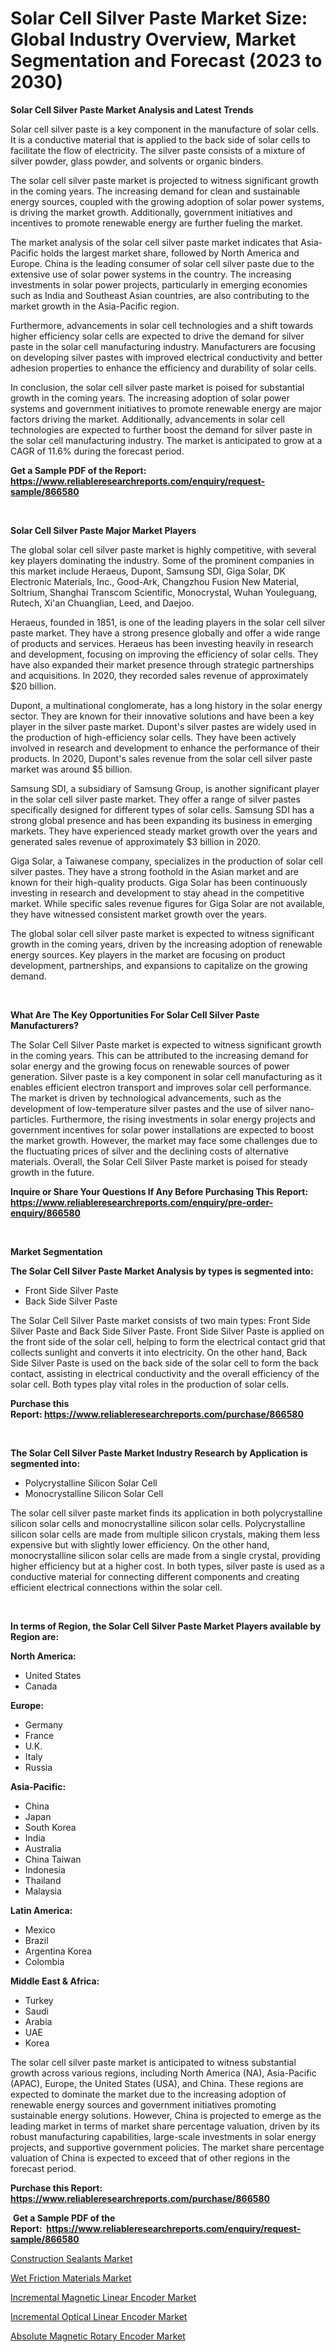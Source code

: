 <p><h1>Solar Cell Silver Paste Market Size: Global Industry Overview, Market Segmentation and Forecast (2023 to 2030)</h1></p><p><strong>Solar Cell Silver Paste Market Analysis and Latest Trends</strong></p>
<p><p>Solar cell silver paste is a key component in the manufacture of solar cells. It is a conductive material that is applied to the back side of solar cells to facilitate the flow of electricity. The silver paste consists of a mixture of silver powder, glass powder, and solvents or organic binders.</p><p>The solar cell silver paste market is projected to witness significant growth in the coming years. The increasing demand for clean and sustainable energy sources, coupled with the growing adoption of solar power systems, is driving the market growth. Additionally, government initiatives and incentives to promote renewable energy are further fueling the market.</p><p>The market analysis of the solar cell silver paste market indicates that Asia-Pacific holds the largest market share, followed by North America and Europe. China is the leading consumer of solar cell silver paste due to the extensive use of solar power systems in the country. The increasing investments in solar power projects, particularly in emerging economies such as India and Southeast Asian countries, are also contributing to the market growth in the Asia-Pacific region.</p><p>Furthermore, advancements in solar cell technologies and a shift towards higher efficiency solar cells are expected to drive the demand for silver paste in the solar cell manufacturing industry. Manufacturers are focusing on developing silver pastes with improved electrical conductivity and better adhesion properties to enhance the efficiency and durability of solar cells.</p><p>In conclusion, the solar cell silver paste market is poised for substantial growth in the coming years. The increasing adoption of solar power systems and government initiatives to promote renewable energy are major factors driving the market. Additionally, advancements in solar cell technologies are expected to further boost the demand for silver paste in the solar cell manufacturing industry. The market is anticipated to grow at a CAGR of 11.6% during the forecast period.</p></p>
<p><strong>Get a Sample PDF of the Report:&nbsp; <a href="https://www.reliableresearchreports.com/enquiry/request-sample/866580">https://www.reliableresearchreports.com/enquiry/request-sample/866580</a></strong></p>
<p>&nbsp;</p>
<p><strong>Solar Cell Silver Paste Major Market Players</strong></p>
<p><p>The global solar cell silver paste market is highly competitive, with several key players dominating the industry. Some of the prominent companies in this market include Heraeus, Dupont, Samsung SDI, Giga Solar, DK Electronic Materials, Inc., Good-Ark, Changzhou Fusion New Material, Soltrium, Shanghai Transcom Scientific, Monocrystal, Wuhan Youleguang, Rutech, Xi'an Chuanglian, Leed, and Daejoo.</p><p>Heraeus, founded in 1851, is one of the leading players in the solar cell silver paste market. They have a strong presence globally and offer a wide range of products and services. Heraeus has been investing heavily in research and development, focusing on improving the efficiency of solar cells. They have also expanded their market presence through strategic partnerships and acquisitions. In 2020, they recorded sales revenue of approximately $20 billion.</p><p>Dupont, a multinational conglomerate, has a long history in the solar energy sector. They are known for their innovative solutions and have been a key player in the silver paste market. Dupont's silver pastes are widely used in the production of high-efficiency solar cells. They have been actively involved in research and development to enhance the performance of their products. In 2020, Dupont's sales revenue from the solar cell silver paste market was around $5 billion.</p><p>Samsung SDI, a subsidiary of Samsung Group, is another significant player in the solar cell silver paste market. They offer a range of silver pastes specifically designed for different types of solar cells. Samsung SDI has a strong global presence and has been expanding its business in emerging markets. They have experienced steady market growth over the years and generated sales revenue of approximately $3 billion in 2020.</p><p>Giga Solar, a Taiwanese company, specializes in the production of solar cell silver pastes. They have a strong foothold in the Asian market and are known for their high-quality products. Giga Solar has been continuously investing in research and development to stay ahead in the competitive market. While specific sales revenue figures for Giga Solar are not available, they have witnessed consistent market growth over the years.</p><p>The global solar cell silver paste market is expected to witness significant growth in the coming years, driven by the increasing adoption of renewable energy sources. Key players in the market are focusing on product development, partnerships, and expansions to capitalize on the growing demand.</p></p>
<p>&nbsp;</p>
<p><strong>What Are The Key Opportunities For Solar Cell Silver Paste Manufacturers?</strong></p>
<p><p>The Solar Cell Silver Paste market is expected to witness significant growth in the coming years. This can be attributed to the increasing demand for solar energy and the growing focus on renewable sources of power generation. Silver paste is a key component in solar cell manufacturing as it enables efficient electron transport and improves solar cell performance. The market is driven by technological advancements, such as the development of low-temperature silver pastes and the use of silver nano-particles. Furthermore, the rising investments in solar energy projects and government incentives for solar power installations are expected to boost the market growth. However, the market may face some challenges due to the fluctuating prices of silver and the declining costs of alternative materials. Overall, the Solar Cell Silver Paste market is poised for steady growth in the future.</p></p>
<p><strong>Inquire or Share Your Questions If Any Before Purchasing This Report: <a href="https://www.reliableresearchreports.com/enquiry/pre-order-enquiry/866580">https://www.reliableresearchreports.com/enquiry/pre-order-enquiry/866580</a></strong></p>
<p>&nbsp;</p>
<p><strong>Market Segmentation</strong></p>
<p><strong>The Solar Cell Silver Paste Market Analysis by types is segmented into:</strong></p>
<p><ul><li>Front Side Silver Paste</li><li>Back Side Silver Paste</li></ul></p>
<p><p>The Solar Cell Silver Paste market consists of two main types: Front Side Silver Paste and Back Side Silver Paste. Front Side Silver Paste is applied on the front side of the solar cell, helping to form the electrical contact grid that collects sunlight and converts it into electricity. On the other hand, Back Side Silver Paste is used on the back side of the solar cell to form the back contact, assisting in electrical conductivity and the overall efficiency of the solar cell. Both types play vital roles in the production of solar cells.</p></p>
<p><strong>Purchase this Report:&nbsp;<a href="https://www.reliableresearchreports.com/purchase/866580">https://www.reliableresearchreports.com/purchase/866580</a></strong></p>
<p>&nbsp;</p>
<p><strong>The Solar Cell Silver Paste Market Industry Research by Application is segmented into:</strong></p>
<p><ul><li>Polycrystalline Silicon Solar Cell</li><li>Monocrystalline Silicon Solar Cell</li></ul></p>
<p><p>The solar cell silver paste market finds its application in both polycrystalline silicon solar cells and monocrystalline silicon solar cells. Polycrystalline silicon solar cells are made from multiple silicon crystals, making them less expensive but with slightly lower efficiency. On the other hand, monocrystalline silicon solar cells are made from a single crystal, providing higher efficiency but at a higher cost. In both types, silver paste is used as a conductive material for connecting different components and creating efficient electrical connections within the solar cell.</p></p>
<p>&nbsp;</p>
<p><strong>In terms of Region, the Solar Cell Silver Paste Market Players available by Region are:</strong></p>
<p>
    <p> <strong> North America: </strong>
        <ul>
            <li>United States</li>
            <li>Canada</li>
        </ul>
        </p> 
    <p> <strong> Europe: </strong>
        <ul>
            <li>Germany</li>
            <li>France</li>
            <li>U.K.</li>
            <li>Italy</li>
            <li>Russia</li>
        </ul>
        </p> 
    <p> <strong> Asia-Pacific: </strong>
        <ul>
            <li>China</li>
            <li>Japan</li>
            <li>South Korea</li>
            <li>India</li>
            <li>Australia</li>
            <li>China Taiwan</li>
            <li>Indonesia</li>
            <li>Thailand</li>
            <li>Malaysia</li>
        </ul>
        </p> 
    <p> <strong> Latin America: </strong>
        <ul>
            <li>Mexico</li>
            <li>Brazil</li>
            <li>Argentina Korea</li>
            <li>Colombia</li>
        </ul>
        </p> 
    <p> <strong> Middle East & Africa: </strong>
        <ul>
            <li>Turkey</li>
            <li>Saudi</li>
            <li>Arabia</li>
            <li>UAE</li>
            <li>Korea</li>
        </ul>
    </p>
    </p>
<p><p>The solar cell silver paste market is anticipated to witness substantial growth across various regions, including North America (NA), Asia-Pacific (APAC), Europe, the United States (USA), and China. These regions are expected to dominate the market due to the increasing adoption of renewable energy sources and government initiatives promoting sustainable energy solutions. However, China is projected to emerge as the leading market in terms of market share percentage valuation, driven by its robust manufacturing capabilities, large-scale investments in solar energy projects, and supportive government policies. The market share percentage valuation of China is expected to exceed that of other regions in the forecast period.</p></p>
<p><strong>Purchase this Report: <a href="https://www.reliableresearchreports.com/purchase/866580">https://www.reliableresearchreports.com/purchase/866580</a></strong></p>
<p>&nbsp;<strong>Get a Sample PDF of the Report:&nbsp;&nbsp;<a href="https://www.reliableresearchreports.com/enquiry/request-sample/866580">https://www.reliableresearchreports.com/enquiry/request-sample/866580</a></strong></p>
<p><strong></strong></p>
<p><p><a href="https://github.com/WillieWoodard/Market-Research-Report-List-2/blob/main/construction-sealants-market.md">Construction Sealants Market</a></p><p><a href="https://github.com/BryceTownsendr/Market-Research-Report-List-2/blob/main/wet-friction-materials-market.md">Wet Friction Materials Market</a></p><p><a href="https://medium.com/@elsahermann/incremental-magnetic-linear-encoder-market-the-key-to-successful-business-strategy-forecast-till-52ee169f76c1">Incremental Magnetic Linear Encoder Market</a></p><p><a href="https://medium.com/@verladurgan/incremental-optical-linear-encoder-market-furnishes-information-on-market-share-market-trends-and-38a29ad26270">Incremental Optical Linear Encoder Market</a></p><p><a href="https://medium.com/@hunterwyman1984/absolute-magnetic-rotary-encoder-market-trends-forecast-and-competitive-analysis-to-2030-7bf9b1d07987">Absolute Magnetic Rotary Encoder Market</a></p></p>